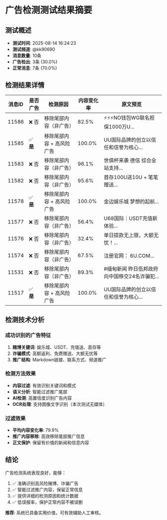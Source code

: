 # 广告检测测试结果摘要

## 测试概述
- **测试时间**: 2025-08-14 16:24:23
- **测试频道**: @kk90690
- **消息数量**: 10条
- **广告检出**: 3条 (30.0%)
- **正常消息**: 7条 (70.0%)

## 检测结果详情

| 消息ID | 是否广告 | 检测原因 | 内容变化率 | 原文预览 |
|--------|----------|----------|------------|----------|
| 11586 | ❌ 否 | 移除尾部内容（非广告） | 82.5% | ⚡️⚡️⚡️NO钱包WG联名担保1000万U... |
| 11585 | ✅ **是** | 移除尾部内容 + 高风险广告 | 100.0% | UU国际品牌的创立以信任和信誉为核心... |
| 11583 | ❌ 否 | 移除尾部内容（非广告） | 96.1% | 世俱杯来袭 德信 综合全站支持... |
| 11582 | ❌ 否 | 移除尾部内容（非广告） | 95.6% | 首存100U送10U + 笔笔赠送... |
| 11578 | ✅ **是** | 移除尾部内容 + 高风险广告 | 100.0% | 金边娱乐城 梦想的起航... |
| 11577 | ❌ 否 | 移除尾部内容（非广告） | 56.4% | U68国际｜USDT充值新体验... |
| 11576 | ❌ 否 | 移除尾部内容（非广告） | 32.4% | 单日提款无上限，大额无忧！... |
| 11574 | ❌ 否 | 移除尾部内容（非广告） | 67.5% | 注册官网： 6U.COM... |
| 11531 | ❌ 否 | 移除尾部内容（非广告） | 89.3% | #缅甸新闻 昨日佤邦政府向中国移交24名诈骗犯... |
| 11517 | ✅ **是** | 移除尾部内容 + 高风险广告 | 100.0% | UU国际品牌的创立以信任和信誉为核心... |

## 检测技术分析

### 成功识别的广告特征
1. **赌博关键词**: 娱乐城、USDT、充值送、首存等
2. **诈骗模式**: 高额返利、免费赠送、大额无忧等
3. **推广结构**: Markdown链接、联系方式、频道推广

### 检测方法效果
- **内容过滤**: 有效识别关键词和模式
- **语义分析**: 智能过滤推广尾部
- **AI检测**: 高置信度识别广告内容
- **OCR处理**: 支持图像文字识别（本次测试无媒体）

### 过滤效果
- **平均内容变化率**: 79.9%
- **推广内容移除**: 高效移除尾部推广信息
- **正文保护**: 保留有价值的新闻和信息内容

## 结论

广告检测系统表现良好，能够：
1. ✅ 准确识别高风险赌博、诈骗广告
2. ✅ 智能过滤推广内容，保留正常信息
3. ✅ 提供详细的检测原因和统计数据
4. ✅ 低误报率，保护正常内容不被误删

**推荐**: 系统已具备实用价值，可有效辅助人工审核。